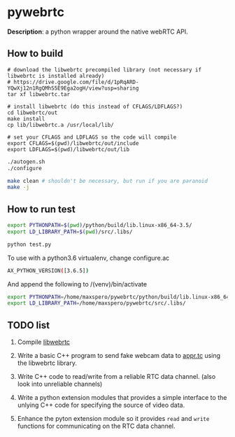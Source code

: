 # pywebrtc

**Description**: a python wrapper around the native webRTC API.

## How to build

```
# download the libwebrtc precompiled library (not necessary if libwebrtc is installed already)
# https://drive.google.com/file/d/1pRqARD-YQwXj12n1RgQMhS5E9Ega2ogH/view?usp=sharing
tar xf libwebrtc.tar

# install libwebrtc (do this instead of CFLAGS/LDFLAGS?)
cd libwebrtc/out
make install
cp lib/libwebrtc.a /usr/local/lib/

# set your CFLAGS and LDFLAGS so the code will compile
export CFLAGS=$(pwd)/libwebrtc/out/include
export LDFLAGS=$(pwd)/libwebrtc/out/lib
```

```bash
./autogen.sh
./configure

make clean # shouldn't be necessary, but run if you are paranoid
make -j
```

## How to run test

```bash
export PYTHONPATH=$(pwd)/python/build/lib.linux-x86_64-3.5/
export LD_LIBRARY_PATH=$(pwd)/src/.libs/

python test.py
```

To use with a python3.6 virtualenv, change configure.ac

```bash
AX_PYTHON_VERSION([3.6.5])
```

And append the following to /(venv)/bin/activate 
```bash
export PYTHONPATH=/home/maxspero/pywebrtc/python/build/lib.linux-x86_64-3.6/
export LD_LIBRARY_PATH=/home/maxspero/pywebrtc/src/.libs/
```

## TODO list

1. Compile [libwebrtc](https://github.com/aisouard/libwebrtc)

2. Write a basic C++ program to send fake webcam data to
[appr.tc](https://appr.tc) using the libwebrtc library.

3. Write C++ code to read/write from a reliable RTC data
channel. (also look into unreliable channels)

4. Write a python extension modules that provides a simple interface
to the unlying C++ code for specifying the source of video data.

5. Enhance the pyton extension module so it provides `read` and
`write` functions for communicating on the RTC data channel.
